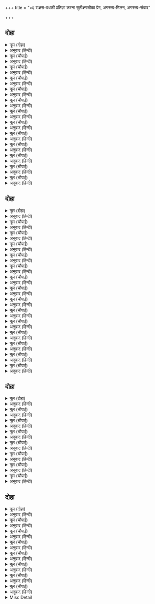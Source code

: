 +++
title = "०६ राक्षस-वधकी प्रतिज्ञा करना सुतीक्ष्णजीका प्रेम, अगस्त्य-मिलन, अगस्त्य-संवाद"

+++


## दोहा


<details><summary>मूल (दोहा)</summary>

निसिचर हीन करउँ महि भुज उठाइ पन कीन्ह।  
सकल मुनिन्ह के आश्रमन्हि जाइ जाइ सुख दीन्ह॥ ९॥
</details>

<details><summary>अनुवाद (हिन्दी)</summary>

श्रीरामजीने भुजा उठाकर प्रण किया कि मैं पृथ्वीको राक्षसोंसे रहित कर दूँगा। फिर समस्त मुनियोंके आश्रमोंमें जा-जाकर उनको [दर्शन एवं सम्भाषणका] सुख दिया॥ ९॥
</details>

<details><summary>मूल (चौपाई)</summary>

मुनि अगस्ति कर सिष्य सुजाना।  
नाम सुतीछन रति भगवाना॥  
मन क्रम बचन राम पद सेवक।  
सपनेहुँ आन भरोस न देवक॥
</details>

<details><summary>अनुवाद (हिन्दी)</summary>

मुनि अगस्त्यजीके एक सुतीक्ष्ण नामक सुजान (ज्ञानी) शिष्य थे, उनकी भगवान् में प्रीति थी। वे मन, वचन और कर्मसे श्रीरामजीके चरणोंके सेवक थे। उन्हें स्वप्नमें भी किसी दूसरे देवताका भरोसा नहीं था॥ १॥
</details>

<details><summary>मूल (चौपाई)</summary>

प्रभु आगवनु श्रवन सुनि पावा।  
करत मनोरथ आतुर धावा॥  
हे बिधि दीनबंधु रघुराया।  
मो से सठ पर करिहहिं दाया॥
</details>

<details><summary>अनुवाद (हिन्दी)</summary>

उन्होंने ज्यों ही प्रभुका आगमन कानोंसे सुन पाया, त्यों ही अनेक प्रकारके मनोरथ करते हुए वे आतुरता (शीघ्रता) से दौड़ चले। हे विधाता! क्या दीनबन्धु श्रीरघुनाथजी मुझ-जैसे दुष्टपर भी दया करेंगे?॥ २॥
</details>

<details><summary>मूल (चौपाई)</summary>

सहित अनुज मोहि रामगोसाईं।  
मिलिहहिं निज सेवक की नाईं॥  
मोरे जियँ भरोस दृढ़ नाहीं।  
भगति बिरति न ग्यान मन माहीं॥
</details>

<details><summary>अनुवाद (हिन्दी)</summary>

क्या स्वामी श्रीरामजी छोटे भाई लक्ष्मणजीसहित मुझसे अपने सेवककी तरह मिलेंगे? मेरे हृदयमें दृढ़ विश्वास नहीं होता; क्योंकि मेरे मनमें भक्ति, वैराग्य या ज्ञान कुछ भी नहीं है॥ ३॥
</details>

<details><summary>मूल (चौपाई)</summary>

नहिं सतसंग जोग जप जागा।  
नहिं दृढ़ चरन कमल अनुरागा॥  
एक बानि करुनानिधान की।  
सो प्रिय जाकें गति न आन की॥
</details>

<details><summary>अनुवाद (हिन्दी)</summary>

मैंने न तो सत्सङ्ग, योग, जप अथवा यज्ञ ही किये हैं और न प्रभुके चरणकमलोंमें मेरा दृढ़ अनुराग ही है। हाँ, दयाके भण्डार प्रभुकी एक बान है कि जिसे किसी दूसरेका सहारा नहीं है, वह उन्हें प्रिय होता है॥ ४॥
</details>

<details><summary>मूल (चौपाई)</summary>

होइहैं सुफल आजु मम लोचन।  
देखि बदन पंकज भव मोचन॥  
निर्भर प्रेम मगन मुनि ग्यानी।  
कहि न जाइ सो दसा भवानी॥
</details>

<details><summary>अनुवाद (हिन्दी)</summary>

[भगवान् की इस बानका स्मरण आते ही मुनि आनन्दमग्न होकर मन-ही-मन कहने लगे—] अहा! भवबन्धनसे छुड़ानेवाले प्रभुके मुखारविन्दको देखकर आज मेरे नेत्र सफल होंगे। [शिवजी कहते हैं—] हे भवानी! ज्ञानी मुनि प्रेममें पूर्णरूपसे निमग्न हैं। उनकी वह दशा कही नहीं जाती॥ ५॥
</details>

<details><summary>मूल (चौपाई)</summary>

दिसि अरु बिदिसि पंथ नहिं सूझा।  
को मैं चलेउँ कहाँ नहिं बूझा॥  
कबहुँक फिरि पाछें पुनि जाई।  
कबहुँक नृत्य करइ गुन गाई॥
</details>

<details><summary>अनुवाद (हिन्दी)</summary>

उन्हें दिशा-विदिशा (दिशाएँ और उनके कोण आदि) और रास्ता, कुछ भी नहीं सूझ रहा है। मैं कौन हूँ और कहाँ जा रहा हूँ, यह भी नहीं जानते (इसका भी ज्ञान नहीं है)। वे कभी पीछे घूमकर फिर आगे चलने लगते हैं और कभी [प्रभुके] गुण गा-गाकर नाचने लगते हैं॥ ६॥
</details>

<details><summary>मूल (चौपाई)</summary>

अबिरल प्रेम भगति मुनि पाई।  
प्रभु देखैं तरु ओट लुकाई॥  
अतिसय प्रीति देखि रघुबीरा।  
प्रगटे हृदयँ हरन भव भीरा॥
</details>

<details><summary>अनुवाद (हिन्दी)</summary>

मुनिने प्रगाढ़ प्रेमाभक्ति प्राप्त कर ली। प्रभु श्रीरामजी वृक्षकी आड़में छिपकर [भक्तकी प्रेमोन्मत्त दशा] देख रहे हैं। मुनिका अत्यन्त प्रेम देखकर भवभय (आवागमनके भय) को हरनेवाले श्रीरघुनाथजी मुनिके हृदयमें प्रकट हो गये॥ ७॥
</details>

<details><summary>मूल (चौपाई)</summary>

मुनि मग माझ अचल होइ बैसा।  
पुलक सरीर पनस फल जैसा॥  
तब रघुनाथ निकट चलि आए।  
देखि दसा निज जन मन भाए॥
</details>

<details><summary>अनुवाद (हिन्दी)</summary>

[हृदयमें प्रभुके दर्शन पाकर] मुनि बीच रास्तेमें अचल (स्थिर) होकर बैठ गये। उनका शरीर रोमाञ्चसे कटहलके फलके समान [कण्टकित] हो गया। तब श्रीरघुनाथजी उनके पास चले आये और अपने भक्तकी प्रेमदशा देखकर मनमें बहुत प्रसन्न हुए॥ ८॥
</details>

<details><summary>मूल (चौपाई)</summary>

मुनिहि राम बहु भाँति जगावा।  
जाग न ध्यान जनित सुख पावा॥  
भूप रूप तब राम दुरावा।  
हृदयँ चतुर्भुज रूप देखावा॥
</details>

<details><summary>अनुवाद (हिन्दी)</summary>

श्रीरामजीने मुनिको बहुत प्रकारसे जगाया, पर मुनि नहीं जागे; क्योंकि उन्हें प्रभुके ध्यानका सुख प्राप्त हो रहा था। तब श्रीरामजीने अपने राजरूपको छिपा लिया और उनके हृदयमें अपना चतुर्भुजरूप प्रकट किया॥ ९॥
</details>

<details><summary>मूल (चौपाई)</summary>

मुनि अकुलाइ उठा तब कैसें।  
बिकल हीन मनि फनिबर जैसें॥  
आगें देखि राम तन स्यामा।  
सीता अनुज सहित सुख धामा॥
</details>

<details><summary>अनुवाद (हिन्दी)</summary>

तब (अपने इष्ट-स्वरूपके अन्तर्धान होते ही) मुनि कैसे व्याकुल होकर उठे, जैसे श्रेष्ठ (मणिधर) सर्प मणिके बिना व्याकुल हो जाता है। मुनिने अपने सामने सीताजी और लक्ष्मणजीसहित श्यामसुन्दर-विग्रह सुखधाम श्रीरामजीको देखा॥ १०॥
</details>

<details><summary>मूल (चौपाई)</summary>

परेउ लकुट इव चरनन्हि लागी।  
प्रेम मगन मुनिबर बड़भागी॥  
भुज बिसाल गहि लिए उठाई।  
परम प्रीति राखे उर लाई॥
</details>

<details><summary>अनुवाद (हिन्दी)</summary>

प्रेममें मग्न हुए वे बड़भागी श्रेष्ठ मुनि लाठीकी तरह गिरकर श्रीरामजीके चरणोंमें लग गये। श्रीरामजीने अपनी विशाल भुजाओंसे पकड़कर उन्हें उठा लिया और बड़े प्रेमसे हृदयसे लगा रखा॥ ११॥
</details>

<details><summary>मूल (चौपाई)</summary>

मुनिहि मिलत अस सोह कृपाला।  
कनक तरुहि जनु भेंट तमाला॥  
राम बदनु बिलोक मुनि ठाढ़ा।  
मानहुँ चित्र माझ लिखि काढ़ा॥
</details>

<details><summary>अनुवाद (हिन्दी)</summary>

कृपालु श्रीरामचन्द्रजी मुनिसे मिलते हुए ऐसे शोभित हो रहे हैं, मानो सोनेके वृक्षसे तमालका वृक्ष गले लगकर मिल रहा हो। मुनि [निस्तब्ध] खड़े हुए [टकटकी लगाकर] श्रीरामजीका मुख देख रहे हैं, मानो चित्रमें लिखकर बनाये गये हों॥ १२॥
</details>

## दोहा


<details><summary>मूल (दोहा)</summary>

तब मुनि हृदयँ धीर धरि गहि पद बारहिं बार।  
निज आश्रम प्रभु आनि करि पूजा बिबिध प्रकार॥ १०॥
</details>

<details><summary>अनुवाद (हिन्दी)</summary>

तब मुनिने हृदयमें धीरज धरकर बार-बार चरणोंको स्पर्श किया। फिर प्रभुको अपने आश्रममें लाकर अनेक प्रकारसे उनकी पूजा की॥ १०॥
</details>

<details><summary>मूल (चौपाई)</summary>

कह मुनि प्रभु सुनु बिनती मोरी।  
अस्तुति करौं कवन बिधि तोरी॥  
महिमा अमित मोरि मति थोरी।  
रबि सन्मुख खद्योत अँजोरी॥
</details>

<details><summary>अनुवाद (हिन्दी)</summary>

मुनि कहने लगे—हे प्रभो! मेरी विनती सुनिये। मैं किस प्रकारसे आपकी स्तुति करूँ? आपकी महिमा अपार है और मेरी बुद्धि अल्प है। जैसे सूर्यके सामने जुगनूका उजाला!॥ १॥
</details>

<details><summary>मूल (चौपाई)</summary>

श्याम तामरस दाम शरीरं।  
जटा मुकुट परिधन मुनिचीरं॥  
पाणि चाप शर कटि तूणीरं।  
नौमि निरंतर श्रीरघुवीरं॥
</details>

<details><summary>अनुवाद (हिन्दी)</summary>

हे नीलकमलकी मालाके समान श्याम शरीरवाले! हे जटाओंका मुकुट और मुनियोंके (वल्कल) वस्त्र पहने हुए, हाथोंमें धनुष-बाण लिये तथा कमरमें तरकस कसे हुए श्रीरामजी! मैं आपको निरन्तर नमस्कार करता हूँ॥ २॥
</details>

<details><summary>मूल (चौपाई)</summary>

मोह विपिन घन दहन कृशानुः।  
संत सरोरुह कानन भानुः॥  
निसिचर करि वरूथ मृगराजः।  
त्रातु सदा नो भव खग बाजः॥
</details>

<details><summary>अनुवाद (हिन्दी)</summary>

जो मोहरूपी घने वनको जलानेके लिये अग्नि हैं, संतरूपी कमलोंके वनके प्रफुल्लित करनेके लिये सूर्य हैं, राक्षसरूपी हाथियोंके समूहके पछाड़नेके लिये सिंह हैं और भव (आवागमन) रूपी पक्षीके मारनेके लिये बाजरूप हैं, वे प्रभु सदा हमारी रक्षा करें॥ ३॥
</details>

<details><summary>मूल (चौपाई)</summary>

अरुण नयन राजीव सुवेशं।  
सीता नयन चकोर निशेशं॥  
हर हृदि मानस बाल मरालं।  
नौमि राम उर बाहु विशालं॥
</details>

<details><summary>अनुवाद (हिन्दी)</summary>

हे लाल कमलके समान नेत्र और सुन्दर वेषवाले! सीताजीके नेत्ररूपी चकोरके चन्द्रमा, शिवजीके हृदयरूपी मानसरोवरके बालहंस, विशाल हृदय और भुजावाले श्रीरामचन्द्रजी! मैं आपको नमस्कार करता हूँ॥ ४॥
</details>

<details><summary>मूल (चौपाई)</summary>

संशय सर्प ग्रसन उरगादः।  
शमन सुकर्कश तर्क विषादः॥  
भव भंजन रंजन सुर यूथः।  
त्रातु सदा नो कृपा वरूथः॥
</details>

<details><summary>अनुवाद (हिन्दी)</summary>

जो संशयरूपी सर्पको ग्रसनेके लिये गरुड़ हैं, अत्यन्त कठोर तर्कसे उत्पन्न होनेवाले विषादका नाश करनेवाले हैं, आवागमनको मिटानेवाले और देवताओंके समूहको आनन्द देनेवाले हैं, वे कृपाके समूह श्रीरामजी सदा हमारी रक्षा करें॥ ५॥
</details>

<details><summary>मूल (चौपाई)</summary>

निर्गुण सगुण विषम सम रूपं।  
ज्ञान गिरा गोतीतमनूपं॥  
अमलमखिलमनवद्यमपारं।  
नौमि राम भंजन महि भारं॥
</details>

<details><summary>अनुवाद (हिन्दी)</summary>

हे निर्गुण, सगुण, विषम और समरूप! हे ज्ञान, वाणी और इन्द्रियोंसे अतीत! हे अनुपम,निर्मल, सम्पूर्ण दोषरहित, अनन्त एवं पृथ्वीका भार उतारनेवाले श्रीरामचन्द्रजी! मैं आपको नमस्कार करता हूँ॥ ६॥
</details>

<details><summary>मूल (चौपाई)</summary>

भक्त कल्पपादप आरामः।  
तर्जन क्रोध लोभ मद कामः॥  
अति नागर भव सागर सेतुः।  
त्रातु सदा दिनकर कुल केतुः॥
</details>

<details><summary>अनुवाद (हिन्दी)</summary>

जो भक्तोंके लिये कल्पवृक्षके बगीचे हैं, क्रोध, लोभ, मद और कामको डरानेवाले हैं, अत्यन्त ही चतुर और संसाररूपी समुद्रसे तरनेके लिये सेतुरूप हैं, वे सूर्यकुलकी ध्वजा श्रीरामजी सदा मेरी रक्षा करें॥ ७॥
</details>

<details><summary>मूल (चौपाई)</summary>

अतुलित भुज प्रताप बल धामः।  
कलि मल विपुल विभंजन नामः॥  
धर्म वर्म नर्मद गुण ग्रामः।  
संतत शं तनोतु मम रामः॥
</details>

<details><summary>अनुवाद (हिन्दी)</summary>

जिनकी भुजाओंका प्रताप अतुलनीय है, जो बलके धाम हैं, जिनका नाम कलियुगके बड़े भारी पापोंका नाश करनेवाला है, जो धर्मके कवच (रक्षक) हैं और जिनके गुणसमूह आनन्द देनेवाले हैं, वे श्रीरामजी निरन्तर मेरे कल्याणका विस्तार करें॥ ८॥
</details>

<details><summary>मूल (चौपाई)</summary>

जदपि बिरज ब्यापक अबिनासी।  
सब के हृदयँ निरंतर बासी॥  
तदपि अनुज श्री सहित खरारी।  
बसतु मनसि मम काननचारी॥
</details>

<details><summary>अनुवाद (हिन्दी)</summary>

यद्यपि आप निर्मल, व्यापक, अविनाशी और सबके हृदयमें निरन्तर निवास करनेवाले हैं; तथापि हे खरारि श्रीरामजी! लक्ष्मणजी और सीताजीसहित वनमें विचरनेवाले आप इसी रूपमें मेरे हृदयमें निवास कीजिये॥ ९॥
</details>

<details><summary>मूल (चौपाई)</summary>

जे जानहिं ते जानहुँ स्वामी।  
सगुन अगुन उर अंतरजामी॥  
जो कोसलपति राजिव नयना।  
करउ सो राम हृदय मम अयना॥
</details>

<details><summary>अनुवाद (हिन्दी)</summary>

हे स्वामी! आपको जो सगुण, निर्गुण और अन्तर्यामी जानते हों, वे जाना करें, मेरे हृदयको तो कोसलपति कमलनयन श्रीरामजी ही अपना घर बनावें॥  १०॥
</details>

<details><summary>मूल (चौपाई)</summary>

अस अभिमान जाइ जनि भोरे।  
मैं सेवक रघुपति पति मोरे॥  
सुनि मुनि बचन राम मन भाए।  
बहुरि हरषि मुनिबर उर लाए॥
</details>

<details><summary>अनुवाद (हिन्दी)</summary>

ऐसा अभिमान भूलकर भी न छूटे कि मैं सेवक हूँ और श्रीरघुनाथजी मेरे स्वामी हैं। मुनिके वचन सुनकर श्रीरामजी मनमें बहुत प्रसन्न हुए। तब उन्होंने हर्षित होकर श्रेष्ठ मुनिको हृदयसे लगा लिया॥ ११॥
</details>

<details><summary>मूल (चौपाई)</summary>

परम प्रसन्न जानु मुनि मोही।  
जो बर मागहु देउँ सो तोही॥  
मुनि कह मैं बर कबहुँ न जाचा।  
समुझि न परइ झूठ का साचा॥
</details>

<details><summary>अनुवाद (हिन्दी)</summary>

[और कहा—] हे मुनि! मुझे परम प्रसन्न जानो। जो वर माँगो, वही मैं तुम्हें दूँ! मुनि सुतीक्ष्णजीने कहा—मैंने तो वर कभी माँगा ही नहीं। मुझे समझ ही नहीं पड़ता कि क्या झूठ है और क्या सत्य है, (क्या माँगूँ, क्या नहीं)॥ १२॥
</details>

<details><summary>मूल (चौपाई)</summary>

तुम्हहि नीक लागै रघुराई।  
सो मोहि देहु दास सुखदाई॥  
अबिरल भगति बिरति बिग्याना।  
होहु सकल गुन ग्यान निधाना॥
</details>

<details><summary>अनुवाद (हिन्दी)</summary>

[अतः] हे रघुनाथजी! हे दासोंको सुख देनेवाले! आपको जो अच्छा लगे, मुझे वही दीजिये। [श्रीरामचन्द्रजीने कहा—हे मुने!] तुम प्रगाढ़ भक्ति, वैराग्य, विज्ञान और समस्त गुणों तथा ज्ञानके निधान हो जाओ॥ १३॥
</details>

<details><summary>मूल (चौपाई)</summary>

प्रभु जो दीन्ह सो बरु मैं पावा।  
अब सो देहु मोहि जो भावा॥
</details>

<details><summary>अनुवाद (हिन्दी)</summary>

[तब मुनि बोले—] प्रभुने जो वरदान दिया वह तो मैंने पा लिया। अब मुझे जो अच्छा लगता है वह दीजिये—॥ १४॥
</details>

## दोहा


<details><summary>मूल (दोहा)</summary>

अनुज जानकी सहित प्रभु चाप बान धर राम।  
मम हिय गगन इंदु इव बसहु सदा निहकाम॥ ११॥
</details>

<details><summary>अनुवाद (हिन्दी)</summary>

हे प्रभो! हे श्रीरामजी! छोटे भाई लक्ष्मणजी और सीताजीसहित धनुष-बाणधारी आप निष्काम (स्थिर) होकर मेरे हृदयरूपी आकाशमें चन्द्रमाकी भाँति सदा निवास कीजिये॥ ११॥
</details>

<details><summary>मूल (चौपाई)</summary>

एवमस्तु  करि रमानिवासा।  
हरषि चले कुंभज रिषि पासा॥  
बहुत दिवस गुर दरसनु पाएँ।  
भए मोहि एहिं आश्रम आएँ॥
</details>

<details><summary>अनुवाद (हिन्दी)</summary>

‘एवमस्तु’ (ऐसा ही हो) ऐसा उच्चारण कर लक्ष्मीनिवास श्रीरामचन्द्रजी हर्षित होकर अगस्त्य ऋषिके पास चले। [तब सुतीक्ष्णजी बोले—] गुरु अगस्त्यजीका दर्शन पाये और इस आश्रममें आये मुझे बहुत दिन हो गये॥ १॥
</details>

<details><summary>मूल (चौपाई)</summary>

अब प्रभु संग जाउँ गुर पाहीं।  
तुम्ह कहँ नाथ निहोरा नाहीं॥  
देखि कृपानिधि मुनि चतुराई।  
लिए संग बिहसे द्वौ भाई॥
</details>

<details><summary>अनुवाद (हिन्दी)</summary>

अब मैं भी प्रभु (आप) के साथ गुरुजीके पास चलता हूँ। इसमें हे नाथ! आपपर मेरा कोई एहसान नहीं है। मुनिकी चतुरता देखकर कृपाके भण्डार श्रीरामजीने उनको साथ ले लिया और दोनों भाई हँसने लगे॥ २॥
</details>

<details><summary>मूल (चौपाई)</summary>

पंथ कहत निज भगति अनूपा।  
मुनि आश्रम पहुँचे सुरभूपा॥  
तुरत सुतीछन गुर पहिं गयऊ।  
करि दंडवत कहत अस भयऊ॥
</details>

<details><summary>अनुवाद (हिन्दी)</summary>

रास्तेमें अपनी अनुपम भक्तिका वर्णन करते हुए देवताओंके राजराजेश्वर श्रीरामजी अगस्त्य मुनिके आश्रमपर पहुँचे। सुतीक्ष्ण तुरंत ही गुरु अगस्त्यजीके पास गये और दण्डवत् करके ऐसा कहने लगे—॥ ३॥
</details>

<details><summary>मूल (चौपाई)</summary>

नाथ कोसलाधीस  कुमारा।  
आए मिलन जगत आधारा॥  
राम अनुज समेत बैदेही।  
निसि दिनु देव जपत हहु जेही॥
</details>

<details><summary>अनुवाद (हिन्दी)</summary>

हे नाथ! अयोध्याके राजा दशरथजीके कुमार जगदाधार श्रीरामचन्द्रजी छोटे भाई लक्ष्मणजी और सीताजीसहित आपसे मिलने आये हैं, जिनका हे देव! आप रात-दिन जप करते रहते हैं॥ ४॥
</details>

<details><summary>मूल (चौपाई)</summary>

सुनत अगस्ति तुरत उठि धाए।  
हरि बिलोकि लोचन जल छाए॥  
मुनि पद कमल परे द्वौ भाई।  
रिषि अति प्रीति लिए उर लाई॥
</details>

<details><summary>अनुवाद (हिन्दी)</summary>

यह सुनते ही अगस्त्यजी तुरंत ही उठ दौड़े। भगवान् को देखते ही उनके नेत्रोंमें [आनन्द और प्रेमके आँसुओंका] जल भर आया। दोनों भाई मुनिके चरणकमलोंपर गिर पड़े। ऋषिने [उठाकर] बड़े प्रेमसे उन्हें हृदयसे लगा लिया॥ ५॥
</details>

<details><summary>मूल (चौपाई)</summary>

सादर कुसल पूछि मुनि ग्यानी।  
आसन बर बैठारे आनी॥  
पुनि करि बहु प्रकार प्रभु पूजा।  
मोहि सम भाग्यवंत नहिं दूजा॥
</details>

<details><summary>अनुवाद (हिन्दी)</summary>

ज्ञानी मुनिने आदरपूर्वक कुशल पूछकर उनको लाकर श्रेष्ठ आसनपर बैठाया। फिर बहुत प्रकारसे प्रभुकी पूजा करके कहा—मेरे समान भाग्यवान् आज दूसरा कोई नहीं है॥ ६॥
</details>

<details><summary>मूल (चौपाई)</summary>

जहँ लगि रहे अपर मुनि बृंदा।  
हरषे सब बिलोकि सुखकंदा॥
</details>

<details><summary>अनुवाद (हिन्दी)</summary>

वहाँ जहाँतक (जितने भी) अन्य मुनिगण थे, सभी आनन्दकन्द श्रीरामजीके दर्शन करके हर्षित हो गये॥ ७॥
</details>

## दोहा


<details><summary>मूल (दोहा)</summary>

मुनि समूह महँ बैठे सन्मुख सब की ओर।  
सरद इंदु तन चितवत मानहुँ निकर चकोर॥ १२॥
</details>

<details><summary>अनुवाद (हिन्दी)</summary>

मुनियोंके समूहमें श्रीरामचन्द्रजी सबकी ओर सम्मुख होकर बैठे हैं (अर्थात् प्रत्येक मुनिको श्रीरामजी अपने ही सामने मुख करके बैठे दिखायी देते हैं और सब मुनि टकटकी लगाये उनके मुखको देख रहे हैं)। ऐसा जान पड़ता है मानो चकोरोंका समुदाय शरत्पूर्णिमाके चन्द्रमाकी ओर देख रहा हो॥ १२॥
</details>

<details><summary>मूल (चौपाई)</summary>

तब रघुबीर कहा मुनि पाहीं।  
तुम्ह सन प्रभु दुराव कछु नाहीं॥  
तुम्ह जानहु जेहि कारन आयउँ।  
ताते तात न कहि समुझायउँ॥
</details>

<details><summary>अनुवाद (हिन्दी)</summary>

तब श्रीरामजीने मुनिसे कहा—हे प्रभो! आपसे तो कुछ छिपाव है नहीं। मैं जिस कारणसे आया हूँ वह आप जानते ही हैं। इसीसे हे तात! मैंने आपसे समझाकर कुछ नहीं कहा॥ १॥
</details>

<details><summary>मूल (चौपाई)</summary>

अब सो मंत्र देहु प्रभु मोही।  
जेहि प्रकार मारौं मुनिद्रोही॥  
मुनि मुसुकाने सुनि प्रभु बानी।  
पूछेहु नाथ मोहि का जानी॥
</details>

<details><summary>अनुवाद (हिन्दी)</summary>

हे प्रभो! अब आप मुझे वही मन्त्र (सलाह) दीजिये, जिस प्रकार मैं मुनियोंके द्रोही राक्षसोंको मारूँ। प्रभुकी वाणी सुनकर मुनि मुस्कराये और बोले—हे नाथ! आपने क्या समझकर मुझसे यह प्रश्न किया है?॥ २॥
</details>

<details><summary>मूल (चौपाई)</summary>

तुम्हरेइँ भजन प्रभाव अघारी।  
जानउँ महिमा कछुक तुम्हारी॥  
ऊमरि तरु बिसाल तव माया।  
फल ब्रह्मांड अनेक निकाया॥
</details>

<details><summary>अनुवाद (हिन्दी)</summary>

हे पापोंका नाश करनेवाले! मैं तो आपहीके भजनके प्रभावसे आपकी कुछ थोड़ी-सी महिमा जानता हूँ। आपकी माया गूलरके विशाल वृक्षके समान है, अनेकों ब्रह्माण्डोंके समूह ही जिसके फल हैं॥ ३॥
</details>

<details><summary>मूल (चौपाई)</summary>

जीव चराचर जंतु समाना।  
भीतर बसहिं न जानहिं आना॥  
ते फल भच्छक कठिन कराला।  
तव भयँ डरत सदा सोउ काला॥
</details>

<details><summary>अनुवाद (हिन्दी)</summary>

चर और अचर जीव [गूलरके फलके भीतर रहनेवाले छोटे-छोटे] जन्तुओंके समान उन [ब्रह्माण्डरूपी फलों] के भीतर बसते हैं और वे [अपने उस छोटे-से जगत् के सिवा] दूसरा कुछ नहीं जानते। उन फलोंका भक्षण करनेवाला कठिन और कराल काल है। वह काल भी सदा आपसे भयभीत रहता है॥ ४॥
</details>

<details><summary>मूल (चौपाई)</summary>

ते तुम्ह सकल लोकपति साईं।  
पूँछेहु मोहि मनुज की नाईं॥  
यह बर मागउँ कृपानिकेता।  
बसहु हृदयँ श्री अनुज समेता॥
</details>

<details><summary>अनुवाद (हिन्दी)</summary>

उन्हीं आपने समस्त लोकपालोंके स्वामी होकर भी मुझसे मनुष्यकी तरह प्रश्न किया। हे कृपाके धाम! मैं तो यह वर माँगता हूँ कि आप श्रीसीताजी और छोटे भाई लक्ष्मणजीसहित मेरे हृदयमें [सदा] निवास कीजिये॥ ५॥
</details>

<details><summary>मूल (चौपाई)</summary>

अबिरल भगति बिरति सतसंगा।  
चरन सरोरुह प्रीति अभंगा॥  
जद्यपि ब्रह्म अखंड अनंता।  
अनुभव गम्य भजहिं जेहि संता॥
</details>

<details><summary>अनुवाद (हिन्दी)</summary>

मुझे प्रगाढ़ भक्ति, वैराग्य, सत्संग और आपके चरणकमलोंमें अटूट प्रेम प्राप्त हो। यद्यपि आप अखण्ड और अनन्त ब्रह्म हैं, जो अनुभवसे ही जाननेमें आते हैं और जिनका संतजन भजन करते हैं;॥ ६॥
</details>

<details><summary>मूल (चौपाई)</summary>

अस तव रूप बखानउँ जानउँ।  
फिरि फिरि सगुन ब्रह्म रति मानउँ॥  
संतत दासन्ह देहु बड़ाई।  
तातें मोहि पूँछेहु रघुराई॥
</details>

<details><summary>अनुवाद (हिन्दी)</summary>

यद्यपि मैं आपके ऐसे रूपको जानता हूँ और उसका वर्णन भी करता हूँ तो भी लौट-लौटकर मैं सगुण ब्रह्ममें (आपके इस सुन्दर स्वरूपमें) ही प्रेम मानता हूँ। आप सेवकोंको सदा ही बड़ाई दिया करते हैं, इसीसे हे रघुनाथजी! आपने मुझसे पूछा है॥ ७॥
</details>

<details><summary>Misc Detail</summary>


</details>

